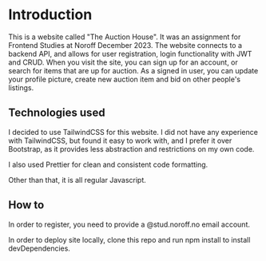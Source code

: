 # Introduction
This is a website called "The Auction House". It was an assignment for Frontend Studies at Noroff December 2023. The website connects to a backend API, and allows for user registration, login functionality with JWT and CRUD.
When you visit the site, you can sign up for an account, or search for items that are up for auction. As a signed in user, you can update your profile picture, create new auction item and bid on other people's listings.

## Technologies used
I decided to use TailwindCSS for this website. I did not have any experience with TailwindCSS, but found it easy to work with, and I prefer it over Bootstrap, as it provides
less abstraction and restrictions on my own code. 

I also used Prettier for clean and consistent code formatting.

Other than that, it is all regular Javascript.

## How to
In order to register, you need to provide a @stud.noroff.no email account. 

In order to deploy site locally, clone this repo and run npm install to install devDependencies.
